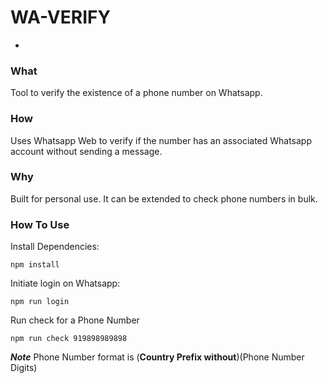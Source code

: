 # WA-VERIFY
-

### What

Tool to verify the existence of a phone number on Whatsapp.

### How

Uses Whatsapp Web to verify if the number has an associated Whatsapp account without sending a message.

### Why

Built for personal use. It can be extended to check phone numbers in bulk.

### How To Use

Install Dependencies:

```
npm install
```

Initiate login on Whatsapp:

```
npm run login
```

Run check for a Phone Number

```
npm run check 919898989898
```

***Note*** Phone Number format is (**Country Prefix without**)(Phone Number Digits)